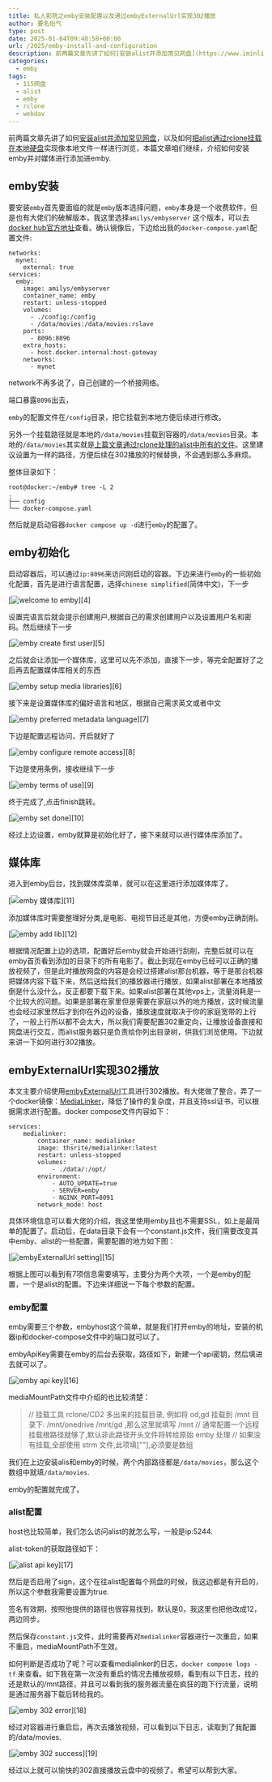 ```yaml
---
title: 私人影院之emby安装配置以及通过embyExternalUrl实现302播放
author: 要名俗气
type: post
date: 2025-01-04T09:48:58+00:00
url: /2025/emby-install-and-configuration
description: 前两篇文章先讲了如何[安装alist并添加常见网盘](https://www.iminling.com/2024/build-alist-server "私人影院之搭建自己的alist服务端并添加常见网盘")，以及如何[把alist通过rclone挂载在本地硬盘](https://www.iminling.com/2024/install-rclone-and-configuration "私人影院之rclone安装以及通过WebDav配置alist")实现像本地文件一样进行浏览，本篇文章咱们继续，介绍如何安装emby并对媒体进行添加进emby. emby安装 要安装首先要面临的就是版本选择问题，本身是一个收费软件，但是也有大佬们的破解版本，我这里选择 这个版本，可以去[docker hub官方地址](https://hub.docker.com/r/amilys/embyserver)查看。
categories:
  - emby
tags:
  - 115网盘
  - alist
  - emby
  - rclone
  - webdav
---
```

前两篇文章先讲了如何[安装alist并添加常见网盘](https://www.iminling.com/2024/build-alist-server "私人影院之搭建自己的alist服务端并添加常见网盘")，以及如何[把alist通过rclone挂载在本地硬盘](https://www.iminling.com/2024/install-rclone-and-configuration "私人影院之rclone安装以及通过WebDav配置alist")实现像本地文件一样进行浏览，本篇文章咱们继续，介绍如何安装emby并对媒体进行添加进emby.

## emby安装

要安装`emby`首先要面临的就是`emby`版本选择问题，`emby`本身是一个收费软件，但是也有大佬们的破解版本，我这里选择`amilys/embyserver` 这个版本，可以去[docker hub官方地址](https://hub.docker.com/r/amilys/embyserver)查看。确认镜像后，下边给出我的`docker-compose.yaml`配置文件:

```
networks:
  mynet:
    external: true
services:
  emby:
    image: amilys/embyserver
    container_name: emby
    restart: unless-stopped
    volumes:
      - ./config:/config
      - /data/movies:/data/movies:rslave
    ports:
      - 8096:8096
    extra_hosts:
      - host.docker.internal:host-gateway
    networks:
      - mynet
```

network不再多说了，自己创建的一个桥接网络。

端口暴露`8096`出去，

`emby`的配置文件在`/config`目录，把它挂载到本地方便后续进行修改。

另外一个挂载路径就是本地的`/data/movies`挂载到容器的`/data/movies`目录。本地的`/data/movies`其实就是[上篇文章通过rclone处理的alist中所有的文件](https://www.iminling.com/2024/install-rclone-and-configuration "私人影院之rclone安装以及通过WebDav配置alist")。这里建议设置为一样的路径，方便后续在302播放的时候替换，不会遇到那么多麻烦。

整体目录如下：

```
root@docker:~/emby# tree -L 2
.
├── config
└── docker-compose.yaml
```

然后就是启动容器`docker compose up -d`进行`emby`的配置了。

## emby初始化

启动容器后，可以通过`ip:8096`来访问刚启动的容器。下边来进行`emby`的一些初始化配置，首先是进行语言配置，选择`chinese simplified`(简体中文)，下一步

[![welcome to emby](https://images.iminling.com/i/2025/01/04/343bcb276a9239cfbfe2632f98431869.webp)][4]

设置完语言后就会提示创建用户,根据自己的需求创建用户以及设置用户名和密码。然后继续下一步

[![emby create first user](https://images.iminling.com/i/2025/01/04/e34079b58c84d358b0b10600010bf47d.webp)][5]

之后就会让添加一个媒体库，这里可以先不添加，直接下一步，等完全配置好了之后再去配置媒体库相关的东西

[![emby setup media libraries](https://images.iminling.com/i/2025/01/04/2850a779022a9f2d21557087d95c4918.webp)][6]

接下来是设置媒体库的偏好语言和地区，根据自己需求英文或者中文

[![emby preferred metadata language](https://images.iminling.com/i/2025/01/04/5e7ca76938cf51d75aea26d7ede69d5d.webp)][7]

下边是配置远程访问，开启就好了

[![emby configure remote access](https://images.iminling.com/i/2025/01/04/75dd4f38f84ba4fcf93236952cc6db3c.webp)][8]

下边是使用条例，接收继续下一步

[![emby terms of use](https://images.iminling.com/i/2025/01/04/b8b47310ae3e310e234c62e76082063a.webp)][9]

终于完成了,点击finish跳转。

[![emby set done](https://images.iminling.com/i/2025/01/04/482385e097fb3168905c196ccbd5de0d.webp)][10]

经过上边设置，emby就算是初始化好了，接下来就可以进行媒体库添加了。

## 媒体库

进入到emby后台，找到媒体库菜单，就可以在这里进行添加媒体库了。

[![emby 媒体库](https://images.iminling.com/i/2025/01/04/d2d55907036a51dcfebbfcb5bf16e67d.webp)][11]

添加媒体库时需要整理好分类,是电影、电视节目还是其他，方便emby正确刮削。

[![emby add lib](https://images.iminling.com/i/2025/01/04/26e630de1ab04c0f135433a22a44b09d.webp)][12]

根据情况配置上边的选项，配置好后emby就会开始进行刮削，完整后就可以在emby首页看到添加的目录下的所有电影了。截止到现在emby已经可以正确的播放视频了，但是此时播放网盘的内容是会经过搭建alist那台机器，等于是那台机器把媒体内容下载下来，然后送给我们的播放器进行播放，如果alist部署在本地播放倒是什么没什么，反正都要下载下来。如果alist部署在其他vps上，流量消耗是一个比较大的问题。如果是部署在家里但是需要在家庭以外的地方播放，这时候流量也会经过家里然后才到你在外边的设备，播放速度就取决于你的家庭宽带的上行了，一般上行所以都不会太大，所以我们需要配置302重定向，让播放设备直接和网盘进行交互，而alist服务器只是负责给你列出目录树，供我们浏览使用。下边就来讲一下如何进行302播放。

## embyExternalUrl实现302播放

本文主要介绍使用[embyExternalUrl](https://github.com/bpking1/embyExternalUrl)工具进行302播放。有大佬做了整合，弄了一个docker镜像：[MediaLinker](https://github.com/thsrite/MediaLinker)，降低了操作的复杂度，并且支持ssl证书，可以根据需求进行配置。docker compose文件内容如下：

```
services:
    medialinker:
        container_name: medialinker
        image: thsrite/medialinker:latest
        restart: unless-stopped
        volumes:
            - ./data/:/opt/
        environment:
            - AUTO_UPDATE=true
            - SERVER=emby
            - NGINX_PORT=8091
        network_mode: host
```

具体环境信息可以看大佬的介绍，我这里使用emby且也不需要SSL，如上是最简单的配置了。启动后，在data目录下会有一个constant.js文件，我们需要改变其中emby、alist的一些配置，需要配置的地方如下图：

[![embyExternalUrl setting](https://images.iminling.com/i/2025/01/04/6ccb5a1219098a3aaad0ec5b57963782.webp)][15]

根据上图可以看到有7项信息需要填写，主要分为两个大项，一个是emby的配置，一个是alist的配置。下边来详细说一下每个参数的配置。

### emby配置

emby需要三个参数，embyhost这个简单，就是我们打开emby的地址，安装的机器ip和docker-compose文件中的端口就可以了。

embyApiKey需要在emby的后台去获取，路径如下，新建一个api密钥，然后填进去就可以了。

[![emby api key](https://images.iminling.com/i/2025/01/04/5c528a2719806da84c7a86ab030b801d.webp)][16]

mediaMountPath文件中介绍的也比较清楚：

> // 挂载工具 rclone/CD2 多出来的挂载目录, 例如将 od,gd 挂载到 /mnt 目录下: /mnt/onedrive /mnt/gd ,那么这里就填写 /mnt
> // 通常配置一个远程挂载根路径就够了,默认非此路径开头文件将转给原始 emby 处理
> // 如果没有挂载,全部使用 strm 文件,此项填[""],必须要是数组

我们在上边安装alis和emby的时候，两个内部路径都是`/data/movies`，那么这个数组中就填`/data/movies`.

emby的配置就完成了。

### alist配置

host也比较简单，我们怎么访问alist的就怎么写，一般是ip:5244.

alist-token的获取路径如下：

[![alist api key](https://images.iminling.com/i/2025/01/04/76f65a9b6c5bd8cf02ba0266985968c3.webp)][17]

然后是否启用了sign，这个在往alist配置每个网盘的时候，我这边都是有开启的，所以这个参数我需要设置为true.

签名有效期，按照他提供的路径也很容易找到，默认是0，我这里也把他改成12，两边同步。

然后保存`constant.js`文件，此时需要再对`medialinker`容器进行一次重启，如果不重启，mediaMountPath不生效。

如何判断是否成功了呢？可以查看medialinker的日志，`docker compose logs -tf` 来查看。如下我在第一次没有重启的情况去播放视频，看到有以下日志，找的还是默认的/mnt路径，并且可以看到我的服务器流量在疯狂的跑下行流量，说明是通过服务器下载后转给我的。

[![emby 302 error](https://images.iminling.com/i/2025/01/04/fe642d056ec75e3408f5fd37bce9cb12.webp)][18]

经过对容器进行重启后，再次去播放视频，可以看到以下日志，读取到了我配置的/data/movies.

[![emby 302 success](https://images.iminling.com/i/2025/01/04/3aa7c6fb04522303a5beb093a11f7eab.webp)][19]

经过以上就可以愉快的302直接播放云盘中的视频了。希望可以帮到大家。
